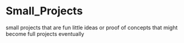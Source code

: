 # Small_Projects

small projects that are fun little ideas or proof of concepts that might become full projects eventually